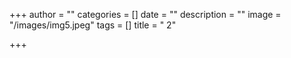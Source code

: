+++
author = ""
categories = []
date = ""
description = ""
image = "/images/img5.jpeg"
tags = []
title = "  2"

+++
